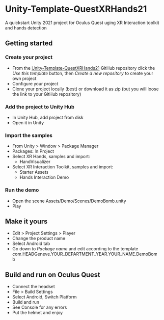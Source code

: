 # Unity-Template-QuestXRHands21

A quickstart Unity 2021 project for Oculus Quest uging XR Interaction toolkit and hands detection

## Getting started

### Create your project

* From the [Unity-Template-QuestXRHands21](https://github.com/prossel/Unity-Template-QuestXRHands21) GitHub repository click the *Use this template* button, then *Create a new repository* to create your own project
* Configure your project
* Clone your project locally (best) or download it as zip (but you will loose the link to your GitHub repository)

### Add the project to Unity Hub

* In Unity Hub, add project from disk
* Open it in Unity

### Import the samples

* From Unity > Window > Package Manager
* Packages: In Project
* Select XR Hands, samples and import:
  * HandVisualizer
* Select XR Interaction Toolkit, samples and import:
  * Starter Assets
  * Hands Interaction Demo

### Run the demo

* Open the scene Assets/Demo/Scenes/DemoBomb.unity
* Play

## Make it yours

* Edit > Project Settings > Player
* Change the product name
* Select Android tab
* Go down to *Package name* and edit according to the template
  com.HEADGeneve.YOUR_DEPARTMENT_YEAR.YOUR_NAME.DemoBomb

## Build and run on Oculus Quest

* Connect the headset
* File > Build Settings
* Select Android, Switch Platform
* Build and run
* See Console for any errors
* Put the helmet and enjoy
